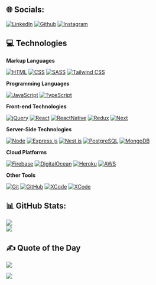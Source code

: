 ## 🌐 Socials:
 [![LinkedIn](https://img.shields.io/badge/LinkedIn-%230077B5.svg?logo=linkedin&logoColor=white)](https://linkedin.com/in/fahad-shahzeb) 
 [![Github](https://img.shields.io/badge/Github-000000.svg?logo=github&logoColor=white)](https://github.com/fahad-shahzeb) 
[![Instagram](https://img.shields.io/badge/Instagram-E34F26.svg?logo=instagram&logoColor=white)](https://instagram.com/_faadayy_) 

## 💻 Technologies 

**Markup Languages**

[![HTML](https://img.shields.io/badge/HTML5-E34F26?style=for-the-badge&logo=html5&logoColor=white)](https://dev.w3.org/html5/spec-LC/)
[![CSS](https://img.shields.io/badge/CSS3-1572B6?style=for-the-badge&logo=css3&logoColor=white)](https://www.w3.org/Style/CSS/)
[![SASS](https://img.shields.io/badge/SASS-cc6699.svg?style=for-the-badge&logo=SASS&logoColor=white)](https://sass-lang.com/)
[![Tailwind CSS](https://img.shields.io/badge/tailwindcss-06B6D4.svg?style=for-the-badge&logo=tailwind-css&logoColor=white)](https://tailwindcss.com/)

**Programming Languages**

[![JavaScript](https://img.shields.io/badge/javascript-F7DF1E.svg?style=for-the-badge&logo=javascript&logoColor=white)](https://www.javascript.com/)
[![TypeScript](https://img.shields.io/badge/typescript-3178C6.svg?style=for-the-badge&logo=typescript&logoColor=white)](https://www.typescriptlang.org/)

**Front-end Technologies**

[![jQuery](https://img.shields.io/badge/jquery-0769AD.svg?style=for-the-badge&logo=jquery&logoColor=white)](https://jquery.com/)
[![React](https://img.shields.io/badge/react-4169E1.svg?style=for-the-badge&logo=react&logoColor=white)](https://reactjs.org/)
[![ReactNative](https://img.shields.io/badge/react_native-339933.svg?style=for-the-badge&logo=react&logoColor=white)](https://reactnative.dev/)
[![Redux](https://img.shields.io/badge/redux-764ABC.svg?style=for-the-badge&logo=redux&logoColor=white)](https://redux.js.org/)
[![Next](https://img.shields.io/badge/Next.js-000000.svg?style=for-the-badge&logo=next.js&logoColor=white)](https://nextjs.org/)

**Server-Side Technologies**

[![Node](https://img.shields.io/badge/node.js-339933?style=for-the-badge&logo=node.js&logoColor=white)](https://nodejs.org/)
[![Express.js](https://img.shields.io/badge/express.js-000000.svg?style=for-the-badge&logo=express&logoColor=%white)](https://expressjs.com/)
[![Nest.js](https://img.shields.io/badge/nestjs-E0234E.svg?style=for-the-badge&logo=nestjs&logoColor=white)](https://nestjs.com/)
[![PostgreSQL](https://img.shields.io/badge/postgres-4169E1.svg?style=for-the-badge&logo=postgresql&logoColor=white)](https://www.postgresql.org/)
[![MongoDB](https://img.shields.io/badge/MongoDB-4EA94B?style=for-the-badge&logo=mongodb&logoColor=white)](https://www.mongodb.com/)

**Cloud Platforms**

[![Firebase](https://img.shields.io/badge/firebase-F05032.svg?style=for-the-badge&logo=firebase&logoColor=white)](https://firebase.google.com/)
[![DigitalOcean](https://img.shields.io/badge/digital_ocean-0769AD.svg?style=for-the-badge&logo=digitalocean&logoColor=white)](https://firebase.google.com/)
[![Heroku](https://img.shields.io/badge/Heroku-430098.svg?style=for-the-badge&logo=heroku&logoColor=white)](https://www.heroku.com/)
[![AWS](https://img.shields.io/badge/amazon%20aws-232F3E.svg?style=for-the-badge&logo=amazon%20aws&logoColor=white)](https://aws.amazon.com/)

**Other Tools**

[![Git](https://img.shields.io/badge/git-F05032.svg?style=for-the-badge&logo=git&logoColor=white)](https://git-scm.com/)
[![GitHub](https://img.shields.io/badge/github-181717.svg?style=for-the-badge&logo=github&logoColor=white)](https://github.com/)
[![XCode](https://img.shields.io/badge/XCode-0769AD.svg?style=for-the-badge&logo=xcode&logoColor=white)](https://developer.apple.com/xcode/)
[![XCode](https://img.shields.io/badge/Android_Studio-0769AD.svg?style=for-the-badge&logo=androidstudio&logoColor=white)](https://developer.android.com/)


## 📊 GitHub Stats:
![](https://github-readme-streak-stats.herokuapp.com/?user=fahad-shahzeb&theme=dark&hide_border=true)
<br/>
![](https://github-readme-stats.vercel.app/api/top-langs/?username=fahad-shahzeb&theme=dark&hide_border=true&include_all_commits=true&count_private=true&layout=compact)

## ✍️ Quote of the Day
![](https://quotes-github-readme.vercel.app/api?type=horizontal&theme=radical)

![](https://visitcount.itsvg.in/api?id=fahad-shahzeb&color=0&icon=0&pretty=false)

